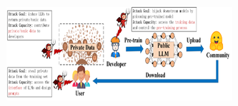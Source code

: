 <p align="center">
    <img src="./img/pre_train.png" alt="pre_train" width="800" height="210">
</p>
